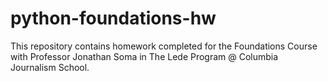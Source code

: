 # python-foundations-hw
This repository contains homework completed for the Foundations Course with Professor Jonathan Soma in The Lede Program @ Columbia Journalism School. 


